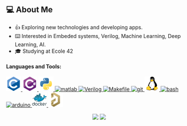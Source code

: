 
## 💻  About Me
- 👍   Exploring new technologies and developing apps.
- ⌨️   Interested in Embeded systems, Verilog, Machine Learning, Deep Learning, AI.
- 🎓   Studying at Ecole 42


<h4 align="left">Languages and Tools:</h3>
<p align="left">
<a href="https://www.cprogramming.com/" target="_blank" rel="noreferrer"> <img src="https://raw.githubusercontent.com/devicons/devicon/master/icons/c/c-original.svg" alt="c" width="40" height="40"/> </a>
<a href="https://www.w3schools.com/cs/" target="_blank" rel="noreferrer"> <img src="https://raw.githubusercontent.com/devicons/devicon/master/icons/csharp/csharp-original.svg" alt="csharp" width="40" height="40"/> </a>
<a href="https://www.python.org" target="_blank" rel="noreferrer"> <img src="https://raw.githubusercontent.com/devicons/devicon/master/icons/python/python-original.svg" alt="python" width="40" height="40"/> </a>   
<a href="https://www.mathworks.com/" target="_blank" rel="noreferrer"> <img src="https://upload.wikimedia.org/wikipedia/commons/2/21/Matlab_Logo.png" alt="matlab" width="40" height="40"/> </a>
<a href="https://en.wikipedia.org/wiki/Verilog" target="_blank" rel="noreferrer"> <img src="https://www.ibv-augsburg.de/wp-content/uploads/2020/08/ibv_icon_firmwareentwicklung-fpga_01.png" alt="Verilog" width="40" height="40"/> </a>
<a href="https://www.gnu.org/software/make/manual/make.html#toc-Overview-of-make" target="_blank" rel="noreferrer"> <img src="https://static-00.iconduck.com/assets.00/file-type-makefile-icon-512x500-3chommud.png" alt="Makefile" width="40" height="40"/> </a>
<a href="https://git-scm.com/" target="_blank" rel="noreferrer"> <img src="https://www.vectorlogo.zone/logos/git-scm/git-scm-icon.svg" alt="git" width="40" height="40"/> </a> <a href="https://www.linux.org/" target="_blank" rel="noreferrer"> <img src="https://raw.githubusercontent.com/devicons/devicon/master/icons/linux/linux-original.svg" alt="linux" width="40" height="40"/> </a> 
<a href="https://www.gnu.org/software/bash/" target="_blank" rel="noreferrer"> <img src="https://www.vectorlogo.zone/logos/gnu_bash/gnu_bash-icon.svg" alt="bash" width="40" height="40"/> </a> <a href="https://www.arduino.cc/" target="_blank" rel="noreferrer"> <img src="https://cdn.worldvectorlogo.com/logos/arduino-1.svg" alt="arduino" width="40" height="40"/> </a> <a href="https://www.docker.com/" target="_blank" rel="noreferrer"> <img src="https://raw.githubusercontent.com/devicons/devicon/master/icons/docker/docker-original-wordmark.svg" alt="docker" width="40" height="40"/> </a> <a href="https://www.altium.com/" target="_blank" rel="noreferrer"> <img src="https://raw.githubusercontent.com/github/explore/7af95003139e68a3a54e382bb4f23a72836ef348/topics/altium-designer/altium-designer.png" alt="Altium" width="40" height="40"/> </a>
</p>


<p align="center">
<img height="180em" src="https://github-readme-stats.vercel.app/api?username=Feanor1021&show_icons=true&theme=tokyonight" align = "center"/>
<img height="180em" src="https://github-readme-stats.vercel.app/api/top-langs/?username=Feanor1021&layout=compact&show_icons=true&theme=tokyonight" align = "center"/>
</p>
